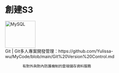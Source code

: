 <h1>創建S3</h1>
<img src="https://user-images.githubusercontent.com/97188330/157659045-06af6fa1-525c-4915-adb3-ee7cd9a9b137.png" width="100" height="90" alt="MySQL"/><br/>Git |  Git多人專案開發管理：https://github.com/Yulissa-wu/MyCode/blob/main/Git%20Version%20Control.md
        
            有對外與對內防護機制的雲端儲存資料服務
